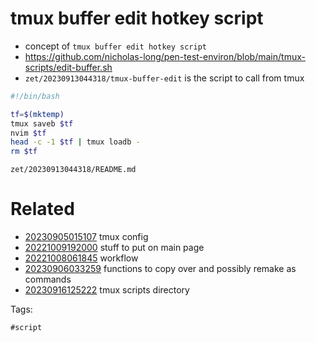 # tmux buffer edit hotkey script

- concept of `tmux buffer edit hotkey script`
- https://github.com/nicholas-long/pen-test-environ/blob/main/tmux-scripts/edit-buffer.sh
- `zet/20230913044318/tmux-buffer-edit` is the script to call from tmux

```bash
#!/bin/bash

tf=$(mktemp)
tmux saveb $tf
nvim $tf
head -c -1 $tf | tmux loadb -
rm $tf
```

` zet/20230913044318/README.md `

# Related

- [20230905015107](/zet/20230905015107/README.md) tmux config
- [20221009192000](/zet/20221009192000/README.md) stuff to put on main page
- [20221008061845](/zet/20221008061845/README.md) workflow
- [20230906033259](/zet/20230906033259/README.md) functions to copy over and possibly remake as commands
- [20230916125222](/zet/20230916125222/README.md) tmux scripts directory

Tags:

    #script
